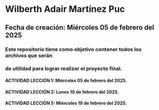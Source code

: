  # Wilberth Adair Martínez Puc
 ## Fecha de creación: Miércoles 05 de febrero del 2025

 ### Este repositorio tiene como objetivo contener todos los archivos que serán
 ### de utilidad para lograr realizar el proyecto final.

 #### ACTIVIDAD LECCIÓN 1:  Miércoles 05 de febrero del 2025.
 #### ACTIVIDAD LECCIÓN 2:  Lunes 10 de febrero del 2025.
 ####
 ####
 #### ACTIVIDAD LECCIÓN 5:  Miércoles 19 de febrero del 2025. 

 